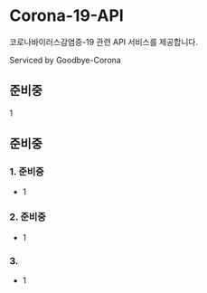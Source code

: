 
# Corona-19-API

코로나바이러스감염증-19 관련 API 서비스를 제공합니다.

Serviced by Goodbye-Corona

## 준비중	

1

## 준비중

 ### 1. 준비중
 
 - 1
 
 ### 2. 준비중
 
 - 1
 
 ### 3. 
 
- 1
 

